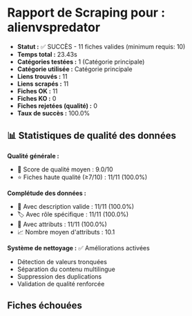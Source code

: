 # Rapport de Scraping pour : alienvspredator
- **Statut :** ✅ SUCCÈS - 11 fiches valides (minimum requis: 10)
- **Temps total :** 23.43s
- **Catégories testées :** 1 (Catégorie principale)
- **Catégorie utilisée :** Catégorie principale
- **Liens trouvés :** 11
- **Liens scrapés :** 11
- **Fiches OK :** 11
- **Fiches KO :** 0
- **Fiches rejetées (qualité) :** 0
- **Taux de succès :** 100.0%

## 📊 Statistiques de qualité des données

**Qualité générale :**
- 🎯 Score de qualité moyen : 9.0/10
- ⭐ Fiches haute qualité (≥7/10) : 11/11 (100.0%)

**Complétude des données :**
- 📝 Avec description valide : 11/11 (100.0%)
- 🏷️ Avec rôle spécifique : 11/11 (100.0%)
- 🔖 Avec attributs : 11/11 (100.0%)
- 📈 Nombre moyen d'attributs : 10.1

**Système de nettoyage :** ✅ Améliorations activées
- Détection de valeurs tronquées
- Séparation du contenu multilingue  
- Suppression des duplications
- Validation de qualité renforcée

## Fiches échouées
